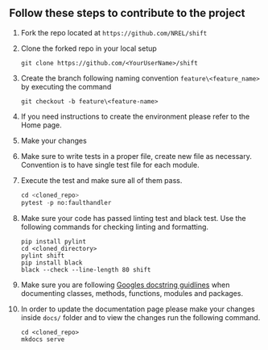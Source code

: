 ## Follow these steps to contribute to the project

1. Fork the repo located at `https://github.com/NREL/shift`
 
2. Clone the forked repo in your local setup
   
    ```git
    git clone https://github.com/<YourUserName>/shift
    ```

3. Create the branch following naming convention `feature\<feature_name>` by executing the command

    ```git
    git checkout -b feature\<feature-name>
    ```

4. If you need instructions to create the environment please refer to the Home page.

5. Make your changes
6. Make sure to write tests in a proper file, create new file as necessary. Convention is to have single test file for each module. 
7. Execute the test and make sure all of them pass.

    ```python
    cd <cloned_repo>
    pytest -p no:faulthandler
    ```

8. Make sure your code has passed linting test and black test. Use the following commands for checking linting and formatting.
   
    ```
    pip install pylint
    cd <cloned_directory>
    pylint shift
    pip install black
    black --check --line-length 80 shift
    ```

9.  Make sure you are following [Googles docstring guidlines](https://sphinxcontrib-napoleon.readthedocs.io/en/latest/example_google.html) when documenting classes, methods, functions, modules and packages.

10. In order to update the documentation page please make your changes inside `docs/` folder and to view the changes run the following command.

    ```cli
    cd <cloned_repo>
    mkdocs serve
    ```